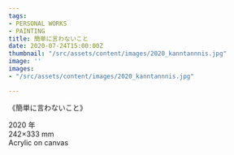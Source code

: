 ```yaml
---
tags:
- PERSONAL WORKS
- PAINTING
title: 簡単に言わないこと
date: 2020-07-24T15:00:00Z
thumbnail: "/src/assets/content/images/2020_kanntannnis.jpg"
image: ''
images:
- "/src/assets/content/images/2020_kanntannnis.jpg"

---
```

《簡単に言わないこと》

2020 年  
242×333 mm  
Acrylic on canvas